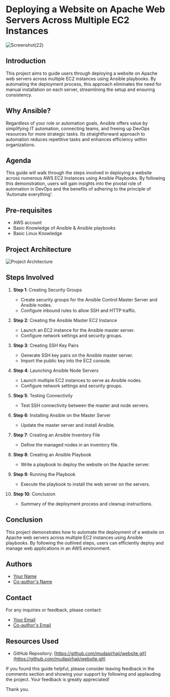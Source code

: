 # Deploying a Website on Apache Web Servers Across Multiple EC2 Instances

![Screenshot(22)](https://github.com/ezermbu/ansible-ec2-website-deployment/assets/47481604/eeb93ad7-30fe-484e-98af-8ebe8d58f885)

## Introduction
This project aims to guide users through deploying a website on Apache web servers across multiple EC2 instances using Ansible playbooks. By automating the deployment process, this approach eliminates the need for manual installation on each server, streamlining the setup and ensuring consistency.

## Why Ansible?
Regardless of your role or automation goals, Ansible offers value by simplifying IT automation, connecting teams, and freeing up DevOps resources for more strategic tasks. Its straightforward approach to automation reduces repetitive tasks and enhances efficiency within organizations.

## Agenda
This guide will walk through the steps involved in deploying a website across numerous AWS EC2 Instances using Ansible Playbooks. By following this demonstration, users will gain insights into the pivotal role of automation in DevOps and the benefits of adhering to the principle of 'Automate everything'.

## Pre-requisites
- AWS account
- Basic Knowledge of Ansible & Ansible playbooks
- Basic Linux Knowledge

## Project Architecture
![Project Architecture](architecture.png)

## Steps Involved
1. **Step 1**: Creating Security Groups
   - Create security groups for the Ansible Control Master Server and Ansible nodes.
   - Configure inbound rules to allow SSH and HTTP traffic.

2. **Step 2**: Creating the Ansible Master EC2 Instance
   - Launch an EC2 instance for the Ansible master server.
   - Configure network settings and security groups.

3. **Step 3**: Creating SSH Key Pairs
   - Generate SSH key pairs on the Ansible master server.
   - Import the public key into the EC2 console.

4. **Step 4**: Launching Ansible Node Servers
   - Launch multiple EC2 instances to serve as Ansible nodes.
   - Configure network settings and security groups.

5. **Step 5**: Testing Connectivity
   - Test SSH connectivity between the master and node servers.

6. **Step 6**: Installing Ansible on the Master Server
   - Update the master server and install Ansible.

7. **Step 7**: Creating an Ansible Inventory File
   - Define the managed nodes in an inventory file.

8. **Step 8**: Creating an Ansible Playbook
   - Write a playbook to deploy the website on the Apache server.

9. **Step 9**: Running the Playbook
   - Execute the playbook to install the web server on the servers.

10. **Step 10**: Conclusion
    - Summary of the deployment process and cleanup instructions.

## Conclusion
This project demonstrates how to automate the deployment of a website on Apache web servers across multiple EC2 instances using Ansible playbooks. By following the outlined steps, users can efficiently deploy and manage web applications in an AWS environment.

## Authors
- [Your Name](https://github.com/yourusername)
- [Co-author's Name](https://github.com/coauthorusername)

## Contact
For any inquiries or feedback, please contact:
- [Your Email](mailto:youremail@example.com)
- [Co-author's Email](mailto:coauthoremail@example.com)

## Resources Used
- GitHub Repository: [https://github.com/mudasirhaji/website.git](https://github.com/mudasirhaji/website.git)

If you found this guide helpful, please consider leaving feedback in the comments section and showing your support by following and applauding the project. Your feedback is greatly appreciated!

Thank you.
